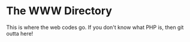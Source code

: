 # The WWW Directory

This is where the web codes go.
If you don't know what PHP is, then git outta here!